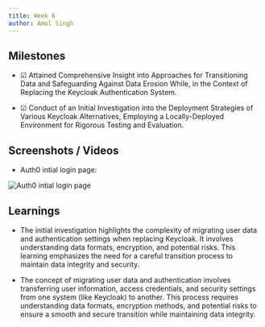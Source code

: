 ```yaml
---
title: Week 6
author: Amol Singh
---
```


## Milestones
- &#x2611; Attained Comprehensive Insight into Approaches for Transitioning Data and Safeguarding Against Data Erosion While, in the Context of Replacing the Keycloak Authentication System.

- &#x2611; Conduct of an Initial Investigation into the Deployment Strategies of Various Keycloak Alternatives, Employing a Locally-Deployed Environment for Rigorous Testing and Evaluation.

## Screenshots / Videos 

- Auth0 intial login page:

![Auth0 intial login page](https://drive.google.com/uc?export=view&id=1nlwkc3FgXNeeQ6A7JZfF9RmuQcbwx_bB)

## Learnings

- The initial investigation highlights the complexity of migrating user data and authentication settings when replacing Keycloak. It involves understanding data formats, encryption, and potential risks. This learning emphasizes the need for a careful transition process to maintain data integrity and security.

- The concept of migrating user data and authentication involves transferring user information, access credentials, and security settings from one system (like Keycloak) to another. This process requires understanding data formats, encryption methods, and potential risks to ensure a smooth and secure transition while maintaining data integrity.
